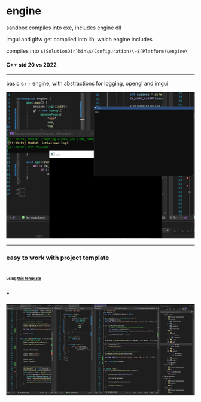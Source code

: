 # engine
<p> sandbox compiles into exe, includes engine dll </p>
<p> imgui and glfw get compiled into lib, which engine includes </p>

 compiles into ``` $(SolutionDir)bin\$(Configuration)\~$(Platform)\engine\ ```

<h4> C++ std 20 vs 2022 </h4>

--- 

<p> basic c++ engine, with abstractions for logging, opengl and imgui </p>

![example](https://github.com/quarzasiphix/screenshots/blob/main/engine-example.png)

--- 

<h3> easy to work with project template </h3>

# <p style="font-size:10px;"> using <a href="https://github.com/quarzasiphix/template" style="display:inline;">this template</a> </p> . 


![project](https://github.com/quarzasiphix/screenshots/blob/main/engine-proj.png)

